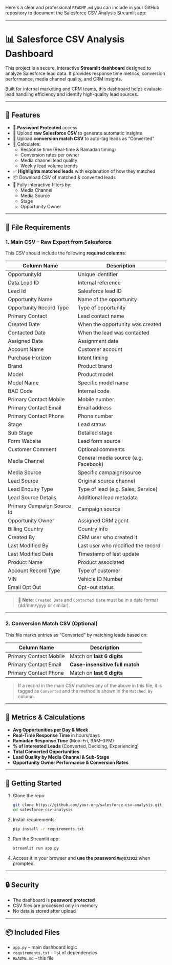 Here's a clear and professional `README.md` you can include in your GitHub repository to document the Salesforce CSV Analysis Streamlit app:

---

# 📊 Salesforce CSV Analysis Dashboard

This project is a secure, interactive **Streamlit dashboard** designed to analyze Salesforce lead data. It provides response time metrics, conversion performance, media channel quality, and CRM insights.

Built for internal marketing and CRM teams, this dashboard helps evaluate lead handling efficiency and identify high-quality lead sources.

---

## 🚀 Features

- 🔐 **Password Protected** access
- 📁 Upload **raw Salesforce CSV** to generate automatic insights
- 🔁 Upload **conversion match CSV** to auto-tag leads as “Converted”
- 🧠 Calculates:
  - Response time (Real-time & Ramadan timing)
  - Conversion rates per owner
  - Media channel lead quality
  - Weekly lead volume trends
- ✅ **Highlights matched leads** with explanation of how they matched
- 📦 Download CSV of matched & converted leads
- 📱 Fully interactive filters by:
  - Media Channel
  - Media Source
  - Stage
  - Opportunity Owner

---

## 📂 File Requirements

### 1. **Main CSV – Raw Export from Salesforce**

This CSV should include the following **required columns**:

| Column Name                | Description                           |
|---------------------------|---------------------------------------|
| OpportunityId             | Unique identifier                     |
| Data Load ID              | Internal reference                    |
| Lead Id                   | Salesforce lead ID                    |
| Opportunity Name          | Name of the opportunity               |
| Opportunity Record Type   | Type of opportunity                   |
| Primary Contact           | Lead contact name                     |
| Created Date              | When the opportunity was created      |
| Contacted Date            | When the lead was contacted           |
| Assigned Date             | Assignment date                       |
| Account Name              | Customer account                      |
| Purchase Horizon          | Intent timing                         |
| Brand                     | Product brand                         |
| Model                     | Product model                         |
| Model Name                | Specific model name                   |
| BAC Code                  | Internal code                         |
| Primary Contact Mobile    | Mobile number                         |
| Primary Contact Email     | Email address                         |
| Primary Contact Phone     | Phone number                          |
| Stage                     | Lead status                           |
| Sub Stage                 | Detailed stage                        |
| Form Website              | Lead form source                      |
| Customer Comment          | Optional comments                     |
| Media Channel             | General media source (e.g. Facebook)  |
| Media Source              | Specific campaign/source              |
| Lead Source               | Original source channel               |
| Lead Enquiry Type         | Type of lead (e.g. Sales, Service)    |
| Lead Source Details       | Additional lead metadata              |
| Primary Campaign Source Id| Campaign source                       |
| Opportunity Owner         | Assigned CRM agent                    |
| Billing Country           | Country info                          |
| Created By                | CRM user who created it               |
| Last Modified By          | Last user who modified the record     |
| Last Modified Date        | Timestamp of last update              |
| Product Name              | Product associated                    |
| Account Record Type       | Type of customer                      |
| VIN                       | Vehicle ID Number                     |
| Email Opt Out             | Opt-out status                        |

> 📝 **Note**: `Created Date` and `Contacted Date` must be in a date format (dd/mm/yyyy or similar).

---

### 2. **Conversion Match CSV (Optional)**

This file marks entries as “Converted” by matching leads based on:

| Column Name               | Description                   |
|--------------------------|-------------------------------|
| Primary Contact Mobile   | Match on **last 6 digits**    |
| Primary Contact Email    | **Case-insensitive full match** |
| Primary Contact Phone    | Match on **last 6 digits**    |

> If a record in the main CSV matches any of the above in this file, it is tagged as `Converted` and the method is shown in the `Matched By` column.

---

## 🧮 Metrics & Calculations

- **Avg Opportunities per Day & Week**
- **Real-Time Response Time** in hours/days
- **Ramadan Response Time** (Mon–Fri, 9AM–3PM)
- **% of Interested Leads** (Converted, Deciding, Experiencing)
- **Total Converted Opportunities**
- **Lead Quality by Media Channel & Sub-Stage**
- **Opportunity Owner Performance & Conversion Rates**

---

## 🎯 Getting Started

1. Clone the repo:
   ```bash
   git clone https://github.com/your-org/salesforce-csv-analysis.git
   cd salesforce-csv-analysis
   ```

2. Install requirements:
   ```bash
   pip install -r requirements.txt
   ```

3. Run the Streamlit app:
   ```bash
   streamlit run app.py
   ```

4. Access it in your browser and **use the password `Mm@872932`** when prompted.

---

## 🔒 Security

- The dashboard is **password protected**
- CSV files are processed only in memory
- No data is stored after upload

---

## 📦 Included Files

- `app.py` – main dashboard logic
- `requirements.txt` – list of dependencies
- `README.md` – this file
